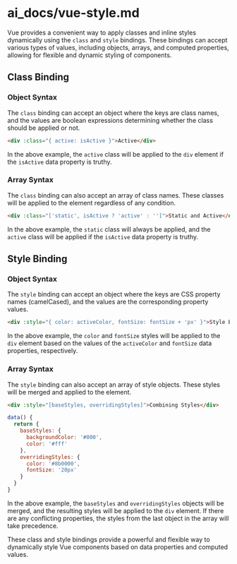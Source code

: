 # ai_docs/vue-style.md

Vue provides a convenient way to apply classes and inline styles dynamically using the `class` and `style` bindings. These bindings can accept various types of values, including objects, arrays, and computed properties, allowing for flexible and dynamic styling of components.

## Class Binding

### Object Syntax

The `class` binding can accept an object where the keys are class names, and the values are boolean expressions determining whether the class should be applied or not.

```html
<div :class="{ active: isActive }">Active</div>
```

In the above example, the `active` class will be applied to the `div` element if the `isActive` data property is truthy.

### Array Syntax

The `class` binding can also accept an array of class names. These classes will be applied to the element regardless of any condition.

```html
<div :class="['static', isActive ? 'active' : '']">Static and Active</div>
```

In the above example, the `static` class will always be applied, and the `active` class will be applied if the `isActive` data property is truthy.

## Style Binding

### Object Syntax

The `style` binding can accept an object where the keys are CSS property names (camelCased), and the values are the corresponding property values.

```html
<div :style="{ color: activeColor, fontSize: fontSize + 'px' }">Style Binding</div>
```

In the above example, the `color` and `fontSize` styles will be applied to the `div` element based on the values of the `activeColor` and `fontSize` data properties, respectively.

### Array Syntax

The `style` binding can also accept an array of style objects. These styles will be merged and applied to the element.

```html
<div :style="[baseStyles, overridingStyles]">Combining Styles</div>
```

```js
data() {
  return {
    baseStyles: {
      backgroundColor: '#000',
      color: '#fff'
    },
    overridingStyles: {
      color: '#8b0000',
      fontSize: '20px'
    }
  }
}
```

In the above example, the `baseStyles` and `overridingStyles` objects will be merged, and the resulting styles will be applied to the `div` element. If there are any conflicting properties, the styles from the last object in the array will take precedence.

These class and style bindings provide a powerful and flexible way to dynamically style Vue components based on data properties and computed values.